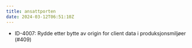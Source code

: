 ```yaml
---
title: ansattporten
date: 2024-03-12T06:51:10Z
---
```

- ID-4007: Rydde etter bytte av origin for client data i produksjonsmiljøer (#409)

